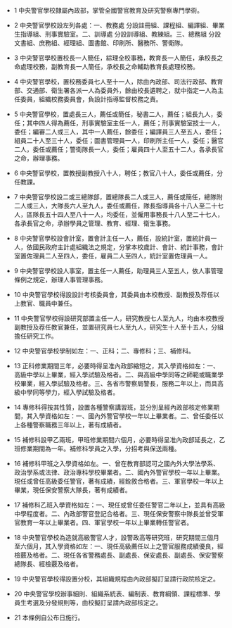 * 1 中央警官學校隸屬內政部，掌管全國警官教育及研究警察專門學術。

* 2 中央警官學校設左列各處：一、教務處 分設註冊組、課程組、編譯組、畢業生指導組、刑事實驗室。二、訓導處 分設訓導組、教練組。三、總務組 分設文書組、庶務組、經理組、圖書館、印刷所、醫務所、警衛隊。

* 3 中央警官學校置校長一人簡任，綜理全校事務，教育長一人簡任，承校長之命處理校務，副教育長一人簡任，承校長之命輔助教育長處理校務。

* 4 中央警官學校，置校務委員七人至十一人，除由內政部、司法行政部、教育部、交通部、衛生署各派一人為委員外，餘由校長遴聘之，就中指定一人為主任委員，組織校務委員會，負設計指導監督校務之責。

* 5 中央警官學校，置處長三人，薦任或簡任，秘書二人，薦任；組長九人，委任；其中四人得為薦任，刑事實驗室主任一人，薦任；刑事實驗室技士一人，委任；編審二人或三人，其中一人薦任，餘委任；編譯員三人至五人，委任；組員二十人至三十人，委任；圖書管理員一人，印刷所主任一人，委任；醫官二人，委任或薦任；警衛隊長一人，委任；雇員四十人至五十二人，各承長官之命，辦理事務。

* 6 中央警官學校，置教授副教授八十人，聘任；教官八十人，委任或薦任，分任教課。

* 7 中央警官學校設二或三總隊部，置總隊長二人或三人，薦任或簡任，總隊附二人或三人，大隊長六人至九人，委任或薦任，隊長指導員各十八人至二十七人，區隊長五十四人至八十一人，均委任，並僱用事務長十八人至二十七人，各承長官之命，承辦學員之管理、教育、經理、衛生事務。

* 8 中央警官學校設會計室，置會計主任一人，薦任，設統計室，置統計員一人，依國民政府主計處組織法之規定，分掌本校歲計、會計、統計事務，會計室置佐理員二人至四人，委任，雇員二人至四人，統計室置佐理員一人。

* 9 中央警官學校設人事室，置主任一人薦任，助理員三人至五人，依人事管理條例之規定，辦理人事管理事務。

* 10 中央警官學校得設設計考核委員會，其委員由本校教授、副教授及荐任以上教官、職員中兼任。

* 11 中央警官學校得設研究部置主任一人，研究教授七人至九人，均由本校教授副教授及荐任教官兼任，並置研究員七人至九人，研究生十人至十五人，分組擔任研究工作。

* 12 中央警官學校學制如左：一、正科；二、專修科；三、補修科。

* 13 正科修業期間三年，必要時得呈准內政部縮短之，其入學資格如左：一、高級中學以上畢業，經入學試驗及格者。二、與高級中學同等之師範或職業學校畢業，經入學試驗及格者。三、各省市警察局警長，服務二年以上，而具高級中學同等學力，經入學試驗及格者。

* 14 專修科得按其性質，設置各種警察講習班，並分別呈經內政部核定修業期間，其入學資格如左：一、國內外警官學校一年以上畢業者。二、曾任委任以上各種警察職務三年以上，著有成績者。

* 15 補修科設甲乙兩班，甲班修業期間六個月，必要時得呈准內政部延長之，乙班修業期間為一年。補修科學員之入學，分招考與保送兩種。

* 16 補修科甲班之入學資格如左。一、曾在教育部認可之國內外大學法學系、政治學系或法律、政治專科學校畢業者。二、國內外警官學校一年以上畢業。現任或曾任高級委任警官，著有成績，經銓敘合格者。三、軍官學校一年以上畢業，現任保安警察大隊長，著有成績者。

* 17 補修科乙班入學資格如左：一、現任或曾任委任警官二年以上，並具有高級中學程度者。二、內政部警官登記合格者。三、現任保安警察中隊長並曾受軍官教育一年以上畢業者。四、軍官學校一年以上畢業轉任警官者。

* 18 中央警官學校為造就高級警官人才，設警政高等研究班，研究期間三個月至六個月，其入學資格如左：一、現任高級薦任以上之警官服務成績優良，經檢覈及格者。二、現任各省警務處長、副處長、保安處長、副處長、保安警察總隊長、經檢覈及格者。

* 19 中央警官學校得設置分校，其組織規程由內政部擬訂呈請行政院核定之。

* 20 中央警官學校辦事細則、組織系統表、編制表、教育綱領、課程標準、學員生考選及分發規則等，由校擬訂呈請內政部核定之。

* 21 本條例自公布日施行。

